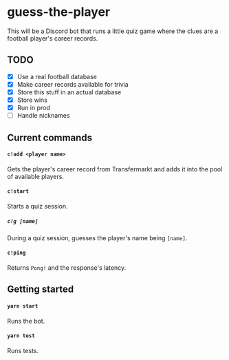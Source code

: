 # guess-the-player

This will be a Discord bot that runs a little quiz game where the clues are a football player's career records.

## TODO

- [x] Use a real football database
- [x] Make career records available for trivia
- [x] Store this stuff in an actual database
- [x] Store wins
- [x] Run in prod
- [ ] Handle nicknames

## Current commands

#### `c!add <player name>`

Gets the player's career record from Transfermarkt and adds it into the pool of available players.

#### `c!start`

Starts a quiz session.

##### `c!g [name]`

During a quiz session, guesses the player's name being `[name]`.

#### `c!ping`

Returns `Pong!` and the response's latency.

## Getting started

#### `yarn start`

Runs the bot.

#### `yarn test`

Runs tests.
